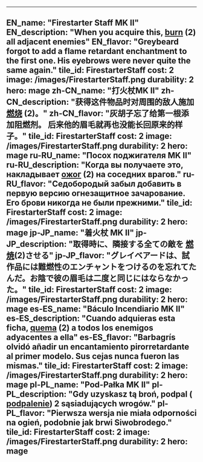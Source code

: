 ---

EN_name: "Firestarter Staff MK II"
EN_description: "When you acquire this,  <u>burn</u> (2) all adjacent enemies"
EN_flavor: "Greybeard forgot to add a flame retardant enchantment to the first one. His eyebrows were never quite the same again."
tile_id: FirestarterStaff
cost: 2
image: /images/FirestarterStaff.png
durability: 2
hero: mage
zh-CN_name: "打火杖MK II"
zh-CN_description: "获得这件物品时对周围的敌人施加 <u>燃烧</u> (2)。"
zh-CN_flavor: "灰胡子忘了给第一根添加阻燃剂。 后来他的眉毛就再也没能长回原来的样子。"
tile_id: FirestarterStaff
cost: 2
image: /images/FirestarterStaff.png
durability: 2
hero: mage
ru-RU_name: "Посох поджигателя MK II"
ru-RU_description: "Когда вы получаете это, накладывает  <u>ожог</u> (2) на соседних врагов."
ru-RU_flavor: "Седобородый забыл добавить в первую версию огнезащитное зачарование. Его брови никогда не были прежними."
tile_id: FirestarterStaff
cost: 2
image: /images/FirestarterStaff.png
durability: 2
hero: mage
jp-JP_name: "着火杖 MK II"
jp-JP_description: "取得時に、隣接する全ての敵を <u>燃焼</u>(2)させる"
jp-JP_flavor: "グレイベアードは、試作品には難燃性のエンチャントをつけるのを忘れてたんだ。お陰で彼の眉毛は二度と同じにはならなかった。"
tile_id: FirestarterStaff
cost: 2
image: /images/FirestarterStaff.png
durability: 2
hero: mage
es-ES_name: "Báculo Incendiario MK II"
es-ES_description: "Cuando adquieras esta ficha,  <u>quema</u> (2) a todos los enemigos adyacentes a ella"
es-ES_flavor: "Barbagrís olvidó añadir un encantamiento pirorretardante al primer modelo. Sus cejas nunca fueron las mismas."
tile_id: FirestarterStaff
cost: 2
image: /images/FirestarterStaff.png
durability: 2
hero: mage
pl-PL_name: "Pod-Pałka MK II"
pl-PL_description: "Gdy uzyskasz tą broń, podpal ( <u>podpalenie</u>) 2 sąsiadujących wrogów."
pl-PL_flavor: "Pierwsza wersja nie miała odporności na ogień, podobnie jak brwi Siwobrodego."
tile_id: FirestarterStaff
cost: 2
image: /images/FirestarterStaff.png
durability: 2
hero: mage
---